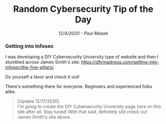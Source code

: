 <div align="center"><h1>Random Cybersecurity Tip of the Day</h1></div>
<div align="center"> <i>12/4/2020 - Paul Masek</i> </div>

### Getting into Infosec

I was developing a DIY Cybersecurity University type of website and then I stumbled across James Smith's site: <https://dfirmadness.com/getting-into-infosec/the-five-pillars/>.

Do yourself a favor and check it out!

There's something there for everyone. Beginners and experienced folks alike.

>[Update 12/17/2020]<br>
>I'm going to create the DIY Cybersecurity University page here on this site after all. Stay tuned! With that said, definitely still check out James Smith's site above.